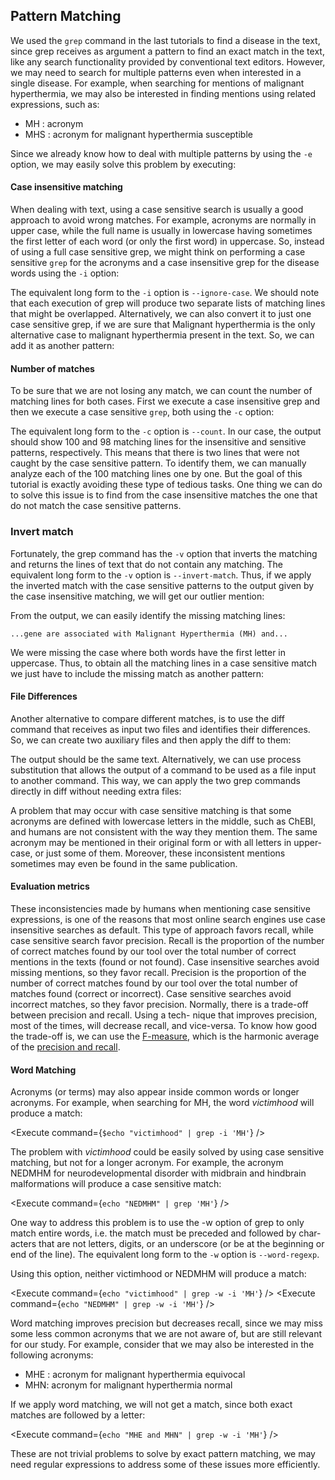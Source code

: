 <script>
import Execute from "$components/Execute.svelte";
</script>

## Pattern Matching

We used the `grep` command in the last tutorials to find a disease in the text,
since grep receives as argument a pattern to find an exact match in the text,
like any search functionality provided by conventional text editors. However,
we may need to search for multiple patterns even when interested in a single
disease. For example, when searching for mentions of malignant hyperthermia, we may also be interested in finding mentions using related expressions,
such as:

- MH : acronym
- MHS : acronym for malignant hyperthermia susceptible

Since we already know how to deal with multiple patterns by using the `-e` option, we may easily solve this problem by executing:

<Execute command="grep -e 'malignant hyperthermia' -e 'MH' -e 'MHS' chebi_27732.txt" />

#### Case insensitive matching

When dealing with text, using a case sensitive search is usually a good approach to avoid wrong matches. For example, acronyms are normally in upper case, while the full name is usually in lowercase having sometimes the
first letter of each word (or only the first word) in uppercase. So, instead of
using a full case sensitive grep, we might think on performing a case sensitive `grep` for the acronyms and a case insensitive grep for the disease words using the `-i` option:

<Execute command="grep -e 'MH' -e 'MHS' chebi_27732.txt" />

<Execute command="grep -i -e 'malignant hyperthermia' chebi_27732.txt"/>

The equivalent long form to the `-i` option is `--ignore-case`. We should note that each execution of grep will produce two separate lists of matching lines that might be overlapped. Alternatively, we can also convert it to just one case sensitive grep, if we are sure that Malignant hyperthermia is the only alternative case to malignant
hyperthermia present in the text. So, we can add it as another pattern:

<Execute command="grep -e 'Malignant hyperthermia' -e 'malignant hyperthermia' -e 'MH' -e 'MHS' chebi_27732.txt" />

#### Number of matches

To be sure that we are not losing any match, we can count the number of matching lines for both cases. First we execute a case insensitive grep and then we execute a case sensitive `grep`, both using the `-c` option:

<Execute command="grep -c -i 'malignant hyperthermia' chebi_27732.txt" />

<Execute command="grep -c -e 'malignant hyperthermia' -e 'Malignant hyperthermia' chebi_27732.txt" />

The equivalent long form to the `-c` option is `--count`.
In our case, the output should show 100 and 98 matching lines for the
insensitive and sensitive patterns, respectively.
This means that there is two lines that were not caught by the case sensitive pattern. To identify them, we can manually analyze each of the 100 matching lines one by one. But the goal of this tutorial is exactly avoiding these type of tedious tasks. One thing we can do to solve this issue is to find from the case insensitive matches the one that do not match the case sensitive patterns.

### Invert match

Fortunately, the grep command has the `-v` option that inverts the matching
and returns the lines of text that do not contain any matching. The equivalent
long form to the `-v` option is `--invert-match`.
Thus, if we apply the inverted match with the case sensitive patterns to
the output given by the case insensitive matching, we will get our outlier
mention:

<Execute command="grep -i 'malignant hyperthermia' chebi_27732.txt | grep -v -e 'Malignant hyperthermia' -e 'malignant hyperthermia'" />

From the output, we can easily identify the missing matching lines:

```text
...gene are associated with Malignant Hyperthermia (MH) and...
```

We were missing the case where both words have the first letter in uppercase.
Thus, to obtain all the matching lines in a case sensitive match we just
have to include the missing match as another pattern:

<Execute command="grep -c -e 'malignant hyperthermia' -e 'Malignant hyperthermia' -e 'Malignant Hyperthermia' chebi_27732.txt" />

#### File Differences

Another alternative to compare different matches, is to use the diff command that receives as input two files and identifies their differences. So, we
can create two auxiliary files and then apply the diff to them:

<Execute command="grep -i 'malignant hyperthermia' chebi_27732.txt > insensitive.txt" />

<Execute command="grep -e 'Malignant hyperthermia' -e 'malignant
hyperthermia' chebi_27732.txt > sensitive.txt" />

<Execute command="diff sensitive.txt insensitive.txt" />

The output should be the same text.
Alternatively, we can use process substitution that allows the output of a
command to be used as a file input to another command. This way, we can
apply the two grep commands directly in diff without needing extra files:

<Execute command="diff <(grep -i 'malignant hyperthermia' chebi_27732.txt) <(grep -e 'Malignant hyperthermia' -e 'malignant hyperthermia' chebi_27732.txt)" />

A problem that may occur with case sensitive matching is that some
acronyms are defined with lowercase letters in the middle, such as ChEBI,
and humans are not consistent with the way they mention them. The same
acronym may be mentioned in their original form or with all letters in upper-
case, or just some of them. Moreover, these inconsistent mentions sometimes
may even be found in the same publication.

#### Evaluation metrics

These inconsistencies made by humans when mentioning case sensitive expressions, is one of the reasons that most online search engines use case insensitive searches as default. This type of approach favors recall, while case sensitive search favor precision. Recall is the proportion of the number of correct matches found by our tool over the total number of correct mentions in the texts (found or not found).
Case insensitive searches avoid missing mentions, so they favor recall.
Precision is the proportion of the number of correct matches found by
our tool over the total number of matches found (correct or incorrect). Case
sensitive searches avoid incorrect matches, so they favor precision.
Normally, there is a trade-off between precision and recall. Using a tech-
nique that improves precision, most of the times, will decrease recall, and
vice-versa. To know how good the trade-off is, we can use the [F-measure](https://en.wikipedia.org/wiki/F1_score),
which is the harmonic average of the [precision and recall](https://en.wikipedia.org/wiki/Precision_and_recall).

#### Word Matching

Acronyms (or terms) may also appear inside common words or longer
acronyms. For example, when searching for MH, the word _victimhood_ will
produce a match:

<Execute command={`$echo "victimhood" | grep -i 'MH'`} />

The problem with _victimhood_ could be easily solved by using case sensitive
matching, but not for a longer acronym. For example, the acronym NEDMHM
for neurodevelopmental disorder with midbrain and hindbrain malformations
will produce a case sensitive match:

<Execute command={`echo "NEDMHM" | grep 'MH'`} />

One way to address this problem is to use the -w option of grep to only
match entire words, i.e. the match must be preceded and followed by char-
acters that are not letters, digits, or an underscore (or be at the beginning or end of the line). The equivalent long form to the `-w` option is `--word-regexp`.

Using this option, neither victimhood or NEDMHM will produce a match:

<Execute command={`echo "victimhood" | grep -w -i 'MH'`} />
<Execute command={`echo "NEDMHM" | grep -w -i 'MH'`} />

Word matching improves precision but decreases recall, since we may miss
some less common acronyms that we are not aware of, but are still relevant
for our study. For example, consider that we may also be interested in the
following acronyms:

- MHE : acronym for malignant hyperthermia equivocal
- MHN: acronym for malignant hyperthermia normal

If we apply word matching, we will not get a match, since both exact
matches are followed by a letter:

<Execute command={`echo "MHE and MHN" | grep -w -i 'MH'`} />

These are not trivial problems to solve by exact pattern matching, we may
need regular expressions to address some of these issues more efficiently.
